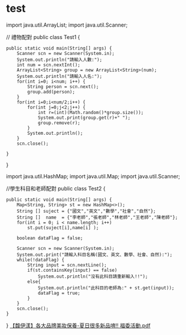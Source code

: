 # test
import java.util.ArrayList;
import java.util.Scanner;

// 禮物配對
public class Test1 {

	public static void main(String[] args) {
		Scanner scn = new Scanner(System.in);
		System.out.println("請輸入人數:");
		int num = scn.nextInt();
		ArrayList<String> group = new ArrayList<String>(num);
		System.out.println("請輸入人名:");
		for(int i=0; i<num; i++) {
			String person = scn.next();
			group.add(person);
		}
		for(int i=0;i<num/2;i++) {
			for(int j=0;j<2;j++) {
				int r=(int)(Math.random()*group.size());
				System.out.print(group.get(r)+" ");
				group.remove(r);
			}
			System.out.println();
		}
		scn.close();

	}

}

import java.util.HashMap;
import java.util.Map;
import java.util.Scanner;

//學生科目和老師配對
public class Test2 {

	public static void main(String[] args) {
		Map<String, String> st = new HashMap<>();
		String [] suject = {"國文","英文","數學","社會","自然"};
		String []  name  = {"李老師","張老師","林老師","王老師","陳老師"};
		for(int i = 0; i < name.length; i++)
			st.put(suject[i],name[i] );
		
		boolean dataFlag = false;
		
		Scanner scn = new Scanner(System.in);
		System.out.print("請輸入科目名稱(國文、英文、數學、社會、自然):");
		while(!dataFlag) {
			String input = scn.nextLine();
			if(st.containsKey(input) == false)
				System.out.println("沒有此科目請重新輸入!!");
			else{
				System.out.println("此科目的老師為:" + st.get(input));
				dataFlag = true;
			}				
		}
		scn.close();
	}
}
[【馥伊漾】各大品牌美妝保養-夏日很多新品唷!! 福委活動.pdf](https://github.com/Joe-cc/test/files/9334598/-.pdf)


